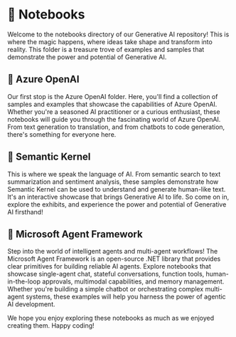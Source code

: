 # 📔 Notebooks 
Welcome to the notebooks directory of our Generative AI repository! This is where the magic happens, where ideas take shape and transform into reality. This folder is a treasure trove of examples and samples that demonstrate the power and potential of Generative AI.

## 🧊 Azure OpenAI 
Our first stop is the Azure OpenAI folder. Here, you'll find a collection of samples and examples that showcase the capabilities of Azure OpenAI. Whether you're a seasoned AI practitioner or a curious enthusiast, these notebooks will guide you through the fascinating world of Azure OpenAI. From text generation to translation, and from chatbots to code generation, there's something for everyone here.

## 🔮 Semantic Kernel
This is where we speak the language of AI. From semantic search to text summarization and sentiment analysis, these samples demonstrate how Semantic Kernel can be used to understand and generate human-like text. It's an interactive showcase that brings Generative AI to life. So come on in, explore the exhibits, and experience the power and potential of Generative AI firsthand!

## 🤖 Microsoft Agent Framework
Step into the world of intelligent agents and multi-agent workflows! The Microsoft Agent Framework is an open-source .NET library that provides clear primitives for building reliable AI agents. Explore notebooks that showcase single-agent chat, stateful conversations, function tools, human-in-the-loop approvals, multimodal capabilities, and memory management. Whether you're building a simple chatbot or orchestrating complex multi-agent systems, these examples will help you harness the power of agentic AI development.

We hope you enjoy exploring these notebooks as much as we enjoyed creating them. Happy coding!
